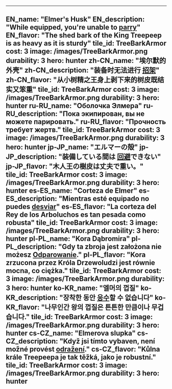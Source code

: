---

EN_name: "Elmer's Husk"
EN_description: "While equipped, you're unable to  <u>parry</u>"
EN_flavor: "The shed bark of the King Treepeep is as heavy as it is sturdy"
tile_id: TreeBarkArmor
cost: 3
image: /images/TreeBarkArmor.png
durability: 3
hero: hunter
zh-CN_name: "埃尔默的外壳"
zh-CN_description: "装备时无法进行 <u>招架</u>"
zh-CN_flavor: "从小树精之王身上剥下来的树皮既结实又笨重"
tile_id: TreeBarkArmor
cost: 3
image: /images/TreeBarkArmor.png
durability: 3
hero: hunter
ru-RU_name: "Оболочка Элмера"
ru-RU_description: "Пока экипирован, вы не можете парировать."
ru-RU_flavor: "Прочность требует жертв."
tile_id: TreeBarkArmor
cost: 3
image: /images/TreeBarkArmor.png
durability: 3
hero: hunter
jp-JP_name: "エルマーの殻"
jp-JP_description: "装備している間は <u>回避</u>できない"
jp-JP_flavor: "木人王の樹皮は丈夫で重い。"
tile_id: TreeBarkArmor
cost: 3
image: /images/TreeBarkArmor.png
durability: 3
hero: hunter
es-ES_name: "Corteza de Elmer"
es-ES_description: "Mientras esté equipado no puedes  <u>desviar</u>"
es-ES_flavor: "La corteza del Rey de los Arboluchos es tan pesada como robusta"
tile_id: TreeBarkArmor
cost: 3
image: /images/TreeBarkArmor.png
durability: 3
hero: hunter
pl-PL_name: "Kora Dąbromira"
pl-PL_description: "Gdy ta zbroja jest założona nie możesz  <u>Odparowanie</u>."
pl-PL_flavor: "Kora zrzucona przez Króla Drzewoludzi jest równie mocna, co ciężka."
tile_id: TreeBarkArmor
cost: 3
image: /images/TreeBarkArmor.png
durability: 3
hero: hunter
ko-KR_name: "엘머의 껍질"
ko-KR_description: "장착한 동안  <u>응수</u>할 수 없습니다"
ko-KR_flavor: "나무인간 왕의 껍질은 튼튼한 만큼이나 무겁습니다."
tile_id: TreeBarkArmor
cost: 3
image: /images/TreeBarkArmor.png
durability: 3
hero: hunter
cs-CZ_name: "Elmerova slupka"
cs-CZ_description: "Když jsi tímto vybaven, není možné provést  <u>odražení</u>."
cs-CZ_flavor: "Kůlna krále Treepeepa je tak těžká, jako je robustní."
tile_id: TreeBarkArmor
cost: 3
image: /images/TreeBarkArmor.png
durability: 3
hero: hunter
---